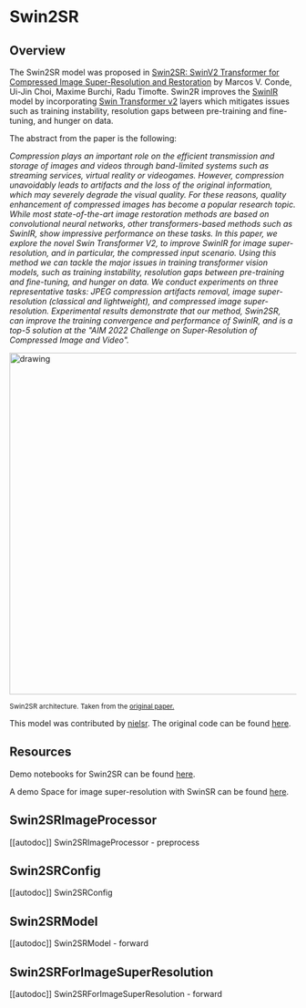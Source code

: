 <!--Copyright 2022 The HuggingFace Team. All rights reserved.

Licensed under the Apache License, Version 2.0 (the "License"); you may not use this file except in compliance with
the License. You may obtain a copy of the License at

http://www.apache.org/licenses/LICENSE-2.0

Unless required by applicable law or agreed to in writing, software distributed under the License is distributed on
an "AS IS" BASIS, WITHOUT WARRANTIES OR CONDITIONS OF ANY KIND, either express or implied. See the License for the
specific language governing permissions and limitations under the License.

⚠️ Note that this file is in Markdown but contain specific syntax for our doc-builder (similar to MDX) that may not be
rendered properly in your Markdown viewer.

-->

# Swin2SR

## Overview

The Swin2SR model was proposed in [Swin2SR: SwinV2 Transformer for Compressed Image Super-Resolution and Restoration](https://arxiv.org/abs/2209.11345) by Marcos V. Conde, Ui-Jin Choi, Maxime Burchi, Radu Timofte.
Swin2R improves the [SwinIR](https://github.com/JingyunLiang/SwinIR/) model by incorporating [Swin Transformer v2](swinv2) layers which mitigates issues such as training instability, resolution gaps between pre-training
and fine-tuning, and hunger on data.

The abstract from the paper is the following:

*Compression plays an important role on the efficient transmission and storage of images and videos through band-limited systems such as streaming services, virtual reality or videogames. However, compression unavoidably leads to artifacts and the loss of the original information, which may severely degrade the visual quality. For these reasons, quality enhancement of compressed images has become a popular research topic. While most state-of-the-art image restoration methods are based on convolutional neural networks, other transformers-based methods such as SwinIR, show impressive performance on these tasks.
In this paper, we explore the novel Swin Transformer V2, to improve SwinIR for image super-resolution, and in particular, the compressed input scenario. Using this method we can tackle the major issues in training transformer vision models, such as training instability, resolution gaps between pre-training and fine-tuning, and hunger on data. We conduct experiments on three representative tasks: JPEG compression artifacts removal, image super-resolution (classical and lightweight), and compressed image super-resolution. Experimental results demonstrate that our method, Swin2SR, can improve the training convergence and performance of SwinIR, and is a top-5 solution at the "AIM 2022 Challenge on Super-Resolution of Compressed Image and Video".*

<img src="https://hf-mirror.com/datasets/huggingface/documentation-images/resolve/main/transformers/model_doc/swin2sr_architecture.png"
alt="drawing" width="600"/>

<small> Swin2SR architecture. Taken from the <a href="https://arxiv.org/abs/2209.11345">original paper.</a> </small>

This model was contributed by [nielsr](https://hf-mirror.com/nielsr).
The original code can be found [here](https://github.com/mv-lab/swin2sr).

## Resources

Demo notebooks for Swin2SR can be found [here](https://github.com/NielsRogge/Transformers-Tutorials/tree/master/Swin2SR).

A demo Space for image super-resolution with SwinSR can be found [here](https://hf-mirror.com/spaces/jjourney1125/swin2sr).

## Swin2SRImageProcessor

[[autodoc]] Swin2SRImageProcessor
    - preprocess

## Swin2SRConfig

[[autodoc]] Swin2SRConfig

## Swin2SRModel

[[autodoc]] Swin2SRModel
    - forward

## Swin2SRForImageSuperResolution

[[autodoc]] Swin2SRForImageSuperResolution
    - forward
